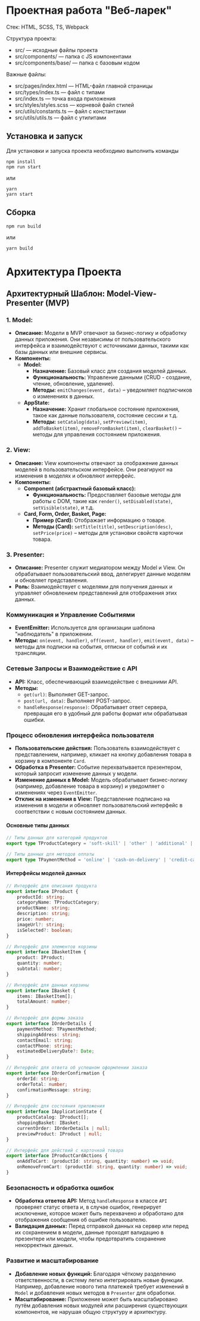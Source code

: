 # Проектная работа "Веб-ларек"

Стек: HTML, SCSS, TS, Webpack

Структура проекта:
- src/ — исходные файлы проекта
- src/components/ — папка с JS компонентами
- src/components/base/ — папка с базовым кодом

Важные файлы:
- src/pages/index.html — HTML-файл главной страницы
- src/types/index.ts — файл с типами
- src/index.ts — точка входа приложения
- src/styles/styles.scss — корневой файл стилей
- src/utils/constants.ts — файл с константами
- src/utils/utils.ts — файл с утилитами

## Установка и запуск
Для установки и запуска проекта необходимо выполнить команды

```
npm install
npm run start
```

или

```
yarn
yarn start
```
## Сборка

```
npm run build
```

или

```
yarn build
```


# Архитектура Проекта

## Архитектурный Шаблон: Model-View-Presenter (MVP)

### 1. **Model**:
- **Описание:** Модели в MVP отвечают за бизнес-логику и обработку данных приложения. Они независимы от пользовательского интерфейса и взаимодействуют с источниками данных, такими как базы данных или внешние сервисы.
- **Компоненты:**
  - **Model:**
    - **Назначение:** Базовый класс для создания моделей данных.
    - **Функциональность:** Управление данными (CRUD - создание, чтение, обновление, удаление).
    - **Методы:** `emitChanges(event, data)` – уведомляет подписчиков о изменениях в данных.
  - **AppState:**
    - **Назначение:** Хранит глобальное состояние приложения, такое как данные пользователя, состояние сессии и т.д.
    - **Методы:** `setCatalog(data)`, `setPreview(item)`, `addToBasket(item)`, `removeFromBasket(item)`, `clearBasket()` – методы для управления состоянием приложения.

### 2. **View**:
- **Описание:** View компоненты отвечают за отображение данных моделей в пользовательском интерфейсе. Они реагируют на изменения в моделях и обновляют интерфейс.
- **Компоненты:**
  - **Component (абстрактный базовый класс):**
    - **Функциональность:** Предоставляет базовые методы для работы с DOM, такие как `render()`, `setDisabled(state)`, `setVisible(state)`, и т.д.
  - **Card, Form, Order, Basket, Page:**
    - **Пример (Card):** Отображает информацию о товаре.
    - **Методы (Card):** `setTitle(title)`, `setDescription(desc)`, `setPrice(price)` – методы для установки свойств карточки товара.

### 3. **Presenter**:
- **Описание:** Presenter служит медиатором между Model и View. Он обрабатывает пользовательский ввод, делегирует данные моделям и обновляет представления.
- **Роль:** Взаимодействует с моделями для получения данных и управляет обновлением представлений для отображения этих данных.

### Коммуникация и Управление Событиями
- **EventEmitter:** Используется для организации шаблона "наблюдатель" в приложении.
- **Методы:** `on(event, handler)`, `off(event, handler)`, `emit(event, data)` – методы для подписки на события, отписки от событий и их трансляции.

### Сетевые Запросы и Взаимодействие с API
- **API:** Класс, обеспечивающий взаимодействие с внешними API.
- **Методы:**
  - `get(url)`: Выполняет GET-запрос.
  - `post(url, data)`: Выполняет POST-запрос.
  - `handleResponse(response)`: Обрабатывает ответ сервера, превращая его в удобный для работы формат или обрабатывая ошибки.

### Процесс обновления интерфейса пользователя
- **Пользовательские действия:** Пользователь взаимодействует с представлением, например, кликает на кнопку добавления товара в корзину в компоненте `Card`.
- **Обработка в Presenter:** Событие перехватывается презентером, который запросит изменение данных у модели.
- **Изменение данных в Model:** Модель обрабатывает бизнес-логику (например, добавление товара в корзину) и уведомляет о изменениях через `EventEmitter`.
- **Отклик на изменения в View:** Представление подписано на изменения в модели и обновляет пользовательский интерфейс в соответствии с новым состоянием данных.


#### Основные типы данных

```typescript
// Типы данных для категорий продуктов
export type TProductCategory = 'soft-skill' | 'other' | 'additional' | 'button' | 'hard-skill';

// Типы данных для методов оплаты
export type TPaymentMethod = 'online' | 'cash-on-delivery' | 'credit-card';
```

#### Интерфейсы моделей данных

```typescript
// Интерфейс для описания продукта
export interface IProduct {
    productId: string;
    categoryName: TProductCategory;
    productName: string;
    description: string;
    price: number;
    imageUrl?: string;
    isSelected?: boolean;
}

// Интерфейс для элементов корзины
export interface IBasketItem {
    product: IProduct;
    quantity: number;
    subtotal: number;
}

// Интерфейс для данных корзины
export interface IBasket {
    items: IBasketItem[];
    totalAmount: number;
}

// Интерфейс для формы заказа
export interface IOrderDetails {
    paymentMethod: TPaymentMethod;
    shippingAddress: string;
    contactEmail: string;
    contactPhone: string;
    estimatedDeliveryDate?: Date;
}

// Интерфейс для ответа об успешном оформлении заказа
export interface IOrderConfirmation {
    orderId: string;
    orderTotal: number;
    confirmationMessage: string;
}

// Интерфейс для состояния приложения
export interface IApplicationState {
    productCatalog: IProduct[];
    shoppingBasket: IBasket;
    currentOrder: IOrderDetails | null;
    previewProduct: IProduct | null;
}

// Интерфейс для действий с карточкой товара
export interface IProductCardActions {
    onAddToCart: (productId: string, quantity: number) => void;
    onRemoveFromCart: (productId: string, quantity: number) => void;
}
```

### Безопасность и обработка ошибок
- **Обработка ответов API:** Метод `handleResponse` в классе `API` проверяет статус ответа и, в случае ошибок, генерирует исключение, которое может быть перехвачено и обработано для отображения сообщения об ошибке пользователю.
- **Валидация данных:** Перед отправкой данных на сервер или перед их сохранением в модели, данные проходят валидацию в презентере или модели, чтобы предотвратить сохранение некорректных данных.

### Развитие и масштабирование
- **Добавление новых функций:** Благодаря чёткому разделению ответственности, в систему легко интегрировать новые функции. Например, добавление нового типа платежей требует изменений в `Model` и добавления новых методов в `Presenter` для обработки.
- **Масштабирование:** Приложение может быть масштабировано путём добавления новых модулей или расширения существующих компонентов, не нарушая общую структуру и архитектуру.

